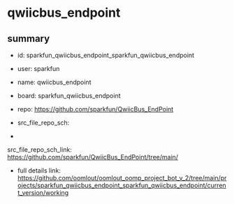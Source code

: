 # qwiicbus_endpoint
 
## summary 
* id: sparkfun_qwiicbus_endpoint_sparkfun_qwiicbus_endpoint
* user: sparkfun
* name: qwiicbus_endpoint
* board: sparkfun_qwiicbus_endpoint
* repo: https://github.com/sparkfun/QwiicBus_EndPoint



* src_file_repo_sch: 
*
 src_file_repo_sch_link: https://github.com/sparkfun/QwiicBus_EndPoint/tree/main/
* full details link: https://github.com/oomlout/oomlout_oomp_project_bot_v_2/tree/main/projects/sparkfun_qwiicbus_endpoint_sparkfun_qwiicbus_endpoint/current_version/working  






